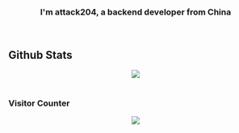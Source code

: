

### <div align="center">I'm attack204, a backend developer from China</div>  
  

<br/>  





## Github Stats  
<div align="center"><img src="https://github-readme-stats.vercel.app/api?username=attack204&show_icons=true&count_private=true&hide_border=true" align="center" /></div>  

<br/>  



### Visitor Counter  
<div align="center">
<img src="https://komarev.com/ghpvc/?username=attack204&&style=flat-square" align="center" />
</div>  
  


<div align="center"></div>
